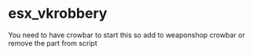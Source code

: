 # esx_vkrobbery
You need to have crowbar to start this
so add to weaponshop crowbar or remove the part from script
